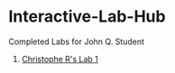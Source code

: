 # Interactive-Lab-Hub

Completed Labs for John Q. Student

1. [Christophe R's Lab 1](https://github.com/infobiac/Interactive-Lab-Hub/tree/master/labs/Lab01)
